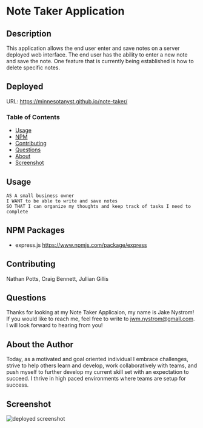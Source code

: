 # Note Taker Application

## Description

This application allows the end user enter and save notes on a server deployed web interface. The end user has the ability to enter a new note and save the note. One feature that is currently being established is how to delete specific notes.

## Deployed

URL: https://minnesotanyst.github.io/note-taker/

### Table of Contents

- [Usage](#usage)
- [NPM](#npm)
- [Contributing](#contributing)
- [Questions](#questions)
- [About](#about)
- [Screenshot](#screenshot)

## Usage

```
AS A small business owner
I WANT to be able to write and save notes
SO THAT I can organize my thoughts and keep track of tasks I need to complete
```

## NPM Packages

- express.js https://www.npmjs.com/package/express

## Contributing

Nathan Potts, Craig Bennett, Jullian Gillis

## Questions

Thanks for looking at my Note Taker Applicaion, my name is Jake Nystrom! If you would like to reach me, feel free to write to jwm.nystrom@gmail.com. I will look forward to hearing from you!

## About the Author

Today, as a motivated and goal oriented individual I embrace challenges, strive to help others learn and develop, work collaboratively with teams, and push myself to further develop my current skill set with an expectation to succeed. I thrive in high paced environments where teams are setup for success.

## Screenshot

![deployed screenshot](./assets/images/#.png)
